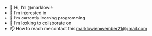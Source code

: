 - 👋 Hi, I’m @marklowie
- 👀 I’m interested in 
- 🌱 I’m currently learning programming
- 💞️ I’m looking to collaborate on
- 📫 How to reach me contact this marklowienovember21@gmail.com

<!---
marklowie/marklowie is a ✨ special ✨ repository because its `README.md` (this file) appears on your GitHub profile.
You can click the Preview link to take a look at your changes.
--->
